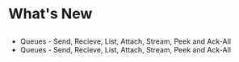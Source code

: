 # What's New

## 

* Queues - Send, Recieve, List, Attach, Stream, Peek and Ack-All
* Queues - Send, Recieve, List, Attach, Stream, Peek and Ack-All

